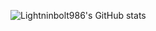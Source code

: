 ![Lightninbolt986's GitHub stats](https://github-readme-stats.vercel.app/api?username=lightninbolt986&show_icons=true&theme=radical)
